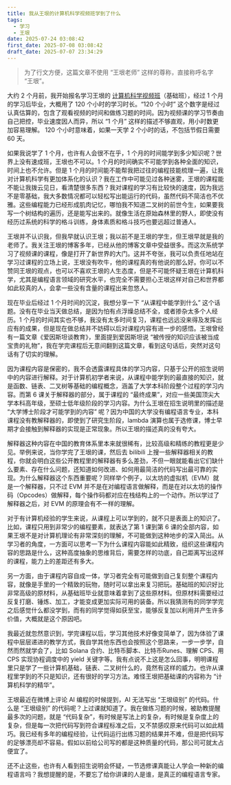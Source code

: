 ```yaml
---
title: 我从王垠的计算机科学视频班学到了什么
tags:
  - 学习
  - 王垠
date: 2025-07-24 03:08:42
first_date: 2025-07-08 03:08:42
draft_date: 2025-07-07 23:34:29
---
```



> 为了行文方便，这篇文章不使用 “王垠老师” 这样的尊称，直接称呼名字 “王垠”。

大约 2 个月前，我开始报名学习王垠的 [计算机科学视频班](https://www.yinwang.org/blog-cn/2025/05/12/cs-video-course)（基础班），经过 1 个月的学习后毕业，大概用了 120 个小时的学习时长。“120 个小时” 这个数字是经过认真估算的，包含了观看视频的时间和做练习题的时间。因为视频课的学习节奏由自己把控，毕业速度因人而异，所以 “1 个月” 这样的描述不够直观，用小时数更加容易理解。 120 个小时意味着，如果一天学 2 个小时的话，不包括节假日需要 60 天。

如果我说学了 1 个月，也许有人会很不在乎，1 个月的时间能学到多少知识呢？世界上没有速成班，王垠也不可以。1 个月的时间确实不可能学到各种全面的知识，时间上也不允许。但是 1 个月的时间能不能帮我把过往的编程技能梳理一遍，让我对计算机科学有更加体系化的认识？我在工作中可能见过各种迷雾，王垠的课程能不能让我拨云见日，看清楚很多东西？我对课程的学习有比较快的速度，因为我远不是零基础，我大多数情况都可以轻松写出能运行的代码，虽然代码不简洁也不优雅。这些编程能力已经形成肌肉记忆，哪怕我不知道二叉树的前世今生，如果要我写一个树结构的遍历，还是能写出来的。就像生活在原始森林里的野人，即使没有经历过系统的科学的格斗训练，身体素质和格斗技巧也要远超过普通人。

王垠并不认识我，但我早就认识王垠；我以前不是王垠的学生，但王垠早就是我的老师了。我关注王垠的博客多年，已经从他的博客文章中受益很多。而这次系统学习了视频课的课程，像是打开了新世界的大门。这并不夸张，我可以负责任地站在学习过课程的立场上说，王垠没有吹牛，他的课程真的有他说的那么好。你可以不赞同王垠的观点，也可以不喜欢王垠的人生态度，但是不可能怀疑王垠在计算机科学，尤其是编程语言领域的研究水平，也完全不需要担心王垠这样对自己和世界都如此较真的人，会拿一些没有含量的课程出来忽悠人。

现在毕业后经过 1 个月时间的沉淀，我想分享一下 “从课程中能学到什么” 这个话题。没有在毕业当天做总结，是因为怕有点浮燥总结不全，或者掺杂太多个人经历。1 个月的时间其实也不够，我没有太多时间复习，课程也远远没来得及发挥出应有的成果，但是现在做总结并不妨碍以后对课程内容有进一步的感悟。王垠曾经有一篇文章《爱因斯坦谈教育》，里面提到爱因斯坦说 “被传授的知识应该被当成宝贵的礼物”，我在学完课程后无意间翻到这篇文章，看到这句话后，突然对这句话有了切实的理解。

因为课程内容是保密的，我不会透露课程具体的学习内容，只基于公开的招生说明中的内容进行解释。对于计算机初学者来说，从课程中能学到的最直接的知识，就是函数、链表、二叉树等基础的编程概念，涵盖了大学本科阶段整个过程的学习内容。而第 6 课关于解释器的部分，属于课程的 “最终成果”，对应一些美国顶尖大学本科高年级，至硕士低年级阶段的学习内容。为什么王垠在招生说明里的描述是 “大学博士阶段才可能学到的内容” 呢？因为中国的大学没有编程语言专业，本科课程没有教解释器的，即使到了研究生阶段，lambda 演算也属于选修课，博士早期才会接触到解释器的实现是正常现象。所以王垠的描述真的没有夸大。

解释器这种内容在中国的教育体系里本来就很稀有，比较高级和精练的教程更是少见。举例来说，当你学完了王垠的课，然后去 bilibili 上搜一些解释器相关的教程，你就会明白这些公开教程里的解释器有多么差劲，不但一眼就能看出它们缺什么要素、存在什么问题，还知道如何改进、如何用最简洁的代码写出最可靠的实现。为什么解释器这个东西重要呢？同样举个例子，以太坊的虚拟机（EVM）就是一个解释器，只不过 EVM 并不是在对编程语言做解释，而是在对以太坊的操作码（Opcodes）做解释，每个操作码都对应在栈结构上的一个动作。所以学过了解释器之后，对 EVM 的原理会有不一样的理解。

对于有计算机经验的学生来说，从课程上可以学到的，就不只是表面上的知识了。比如，课程只用到非常少的编程要素，就表达了第 1 课到第 6 课的全部内容，如果王垠不是对计算机理论有非常深刻的理解，不可能做到这种地步的深入简出。从学习者的角度，一方面可以思考一下为什么课程内容能如此精致，组织这些课程内容的思路是什么，这种高度抽象的思维背后，需要怎样的功底，自己距离写出这样的课程，能力上的差距还有多大。

另一方面，由于课程内容自成一体，学习者完全有可能做到自己复刻整个课程内容，就像是手里的一个精致的玩物，随时可以拿出来复习把玩。基础班的知识好比非常高级的原材料，从基础班毕业就意味着拿到了这些原材料。但原材料需要经过反复打磨、锤炼、加工，才能变成更加实际可用的装备。所以我猜测有的同学学完之后感觉什么都没学到，而有的同学觉得如获至宝，能够反复加以利用并产生许多价值，大概就是这个原因吧。

我最近就忽然意识到，学完课程以后，学习其他技术好像变简单了，因为体验了课程中层层递进的教学方式，我自学其他东西也会按照这个思路来，一步一步学，自然而然就学会了，比如 Solana 合约、比特币脚本、比特币Runes、理解 CPS、用 CPS 实现协程调度中的 yield 关键字等。我有点说不上这是怎么回事，明明课程里只是学了一些计算机基础，链表、二叉树什么的，竟然有这样的威力。也许从课程里学到的不只是知识，还有很好的学习方法。难怪王垠把基础课的内容称为 “计算机科学的精华”。

王垠最近在微博上评论 AI 编程的时候提到，AI 无法写出 “王垠级别” 的代码。什么是 “王垠级别” 的代码呢？上过课就知道了。我在做练习题的时候，被助教提醒最多次的问题，就是 “代码复杂”，有时候是写法上的复杂，有时候是复杂度上的复杂，但是每一次把代码写到符合课程标准之后，又不禁感叹原来代码可以如此精巧。我已经有多年的编程经验，让代码运行出练习题的结果并不难，但是把代码写的足够漂亮却不容易。假如以前给公司写的都是这种质量的代码，那公司可就太占便宜了。

还不止这些，也许有人看到招生说明会怀疑，一节选修课真能让人学会一种新的编程语言吗？我想提醒的是，不要忘了给你讲课的人是谁，是真正的编程语言专家。




